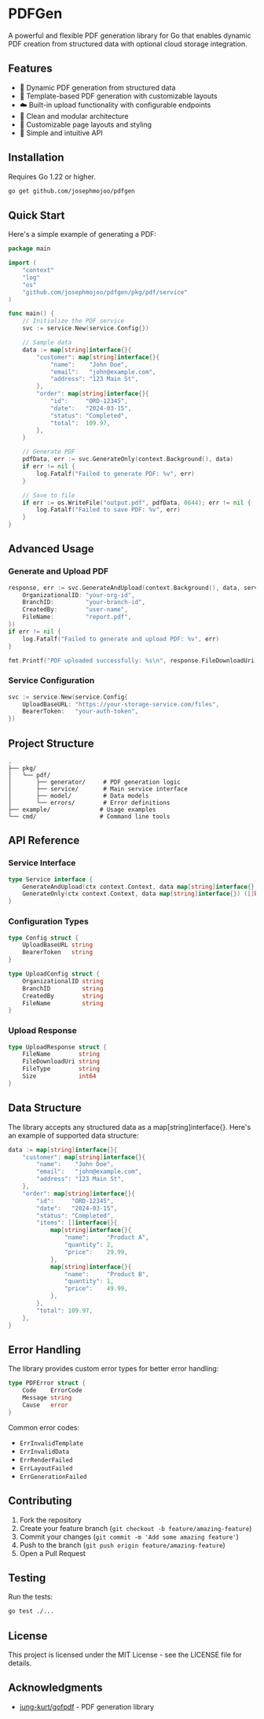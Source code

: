 # PDFGen

A powerful and flexible PDF generation library for Go that enables dynamic PDF creation from structured data with optional cloud storage integration.

## Features

- 📄 Dynamic PDF generation from structured data
- 🎨 Template-based PDF generation with customizable layouts
- ☁️ Built-in upload functionality with configurable endpoints
- 🧩 Clean and modular architecture
- 🔧 Customizable page layouts and styling
- 🎯 Simple and intuitive API

## Installation

Requires Go 1.22 or higher.

```bash
go get github.com/josephmojoo/pdfgen
```

## Quick Start

Here's a simple example of generating a PDF:

```go
package main

import (
    "context"
    "log"
    "os"
    "github.com/josephmojoo/pdfgen/pkg/pdf/service"
)

func main() {
    // Initialize the PDF service
    svc := service.New(service.Config{})

    // Sample data
    data := map[string]interface{}{
        "customer": map[string]interface{}{
            "name":    "John Doe",
            "email":   "john@example.com",
            "address": "123 Main St",
        },
        "order": map[string]interface{}{
            "id":     "ORD-12345",
            "date":   "2024-03-15",
            "status": "Completed",
            "total":  109.97,
        },
    }

    // Generate PDF
    pdfData, err := svc.GenerateOnly(context.Background(), data)
    if err != nil {
        log.Fatalf("Failed to generate PDF: %v", err)
    }

    // Save to file
    if err := os.WriteFile("output.pdf", pdfData, 0644); err != nil {
        log.Fatalf("Failed to save PDF: %v", err)
    }
}
```

## Advanced Usage

### Generate and Upload PDF

```go
response, err := svc.GenerateAndUpload(context.Background(), data, service.UploadConfig{
    OrganizationalID: "your-org-id",
    BranchID:         "your-branch-id",
    CreatedBy:        "user-name",
    FileName:         "report.pdf",
})
if err != nil {
    log.Fatalf("Failed to generate and upload PDF: %v", err)
}

fmt.Printf("PDF uploaded successfully: %s\n", response.FileDownloadUri)
```

### Service Configuration

```go
svc := service.New(service.Config{
    UploadBaseURL: "https://your-storage-service.com/files",
    BearerToken:   "your-auth-token",
})
```

## Project Structure

```
.
├── pkg/
│   └── pdf/
│       ├── generator/     # PDF generation logic
│       ├── service/       # Main service interface
│       ├── model/         # Data models
│       └── errors/        # Error definitions
├── example/              # Usage examples
└── cmd/                  # Command line tools
```

## API Reference

### Service Interface

```go
type Service interface {
    GenerateAndUpload(ctx context.Context, data map[string]interface{}, config UploadConfig) (*UploadResponse, error)
    GenerateOnly(ctx context.Context, data map[string]interface{}) ([]byte, error)
}
```

### Configuration Types

```go
type Config struct {
    UploadBaseURL string
    BearerToken   string
}

type UploadConfig struct {
    OrganizationalID string
    BranchID         string
    CreatedBy        string
    FileName         string
}
```

### Upload Response

```go
type UploadResponse struct {
    FileName        string
    FileDownloadUri string
    FileType        string
    Size            int64
}
```

## Data Structure

The library accepts any structured data as a map[string]interface{}. Here's an example of supported data structure:

```go
data := map[string]interface{}{
    "customer": map[string]interface{}{
        "name":    "John Doe",
        "email":   "john@example.com",
        "address": "123 Main St",
    },
    "order": map[string]interface{}{
        "id":     "ORD-12345",
        "date":   "2024-03-15",
        "status": "Completed",
        "items": []interface{}{
            map[string]interface{}{
                "name":     "Product A",
                "quantity": 2,
                "price":    29.99,
            },
            map[string]interface{}{
                "name":     "Product B",
                "quantity": 1,
                "price":    49.99,
            },
        },
        "total": 109.97,
    },
}
```

## Error Handling

The library provides custom error types for better error handling:

```go
type PDFError struct {
    Code    ErrorCode
    Message string
    Cause   error
}
```

Common error codes:
- `ErrInvalidTemplate`
- `ErrInvalidData`
- `ErrRenderFailed`
- `ErrLayoutFailed`
- `ErrGenerationFailed`

## Contributing

1. Fork the repository
2. Create your feature branch (`git checkout -b feature/amazing-feature`)
3. Commit your changes (`git commit -m 'Add some amazing feature'`)
4. Push to the branch (`git push origin feature/amazing-feature`)
5. Open a Pull Request

## Testing

Run the tests:

```bash
go test ./...
```

## License

This project is licensed under the MIT License - see the LICENSE file for details.

## Acknowledgments

- [jung-kurt/gofpdf](https://github.com/jung-kurt/gofpdf) - PDF generation library 